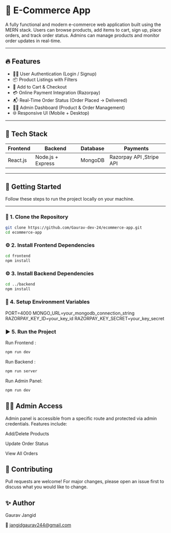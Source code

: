 # 🛒 E-Commerce App

A fully functional and modern e-commerce web application built using the MERN stack. Users can browse products, add items to cart, sign up, place orders, and track order status. Admins can manage products and monitor order updates in real-time.

---

## 🔥 Features

- 🧑‍💻 User Authentication (Login / Signup)
- 📦 Product Listings with Filters
- 🛒 Add to Cart & Checkout
- 💳 Online Payment Integration (Razorpay)
- 📬 Real-Time Order Status (Order Placed → Delivered)
- 🧑‍🔧 Admin Dashboard (Product & Order Management)
- 🌐 Responsive UI (Mobile + Desktop)

---

## 🧰 Tech Stack

| Frontend         | Backend          | Database   | Payments     |
|------------------|------------------|------------|--------------|
| React.js         | Node.js + Express| MongoDB    | Razorpay API ,Stripe API   |
                                                     

---

## 🚀 Getting Started

Follow these steps to run the project locally on your machine.

---

### 📁 1. Clone the Repository

```bash
git clone https://github.com/Gaurav-dev-24/ecommerce-app.git
cd ecommerce-app
```
### ⚙️ 2. Install Frontend Dependencies

```bash
cd frontend
npm install
```
### ⚙️ 3. Install Backend Dependencies

```bash
cd ../backend
npm install
```
### 🔑 4. Setup Environment Variables


PORT=4000
MONGO_URL=your_mongodb_connection_string
RAZORPAY_KEY_ID=your_key_id
RAZORPAY_KEY_SECRET=your_key_secret

### ▶️ 5. Run the Project

Run Frontend : 
``` bash
npm run dev

```

Run Backend : 
```bash
npm run server
```

Run Admin Panel: 
```bash
npm run dev
```

## 🧑‍🔧 Admin Access
Admin panel is accessible from a specific route and protected via admin credentials. Features include:

Add/Delete Products

Update Order Status

View All Orders


## 🤝 Contributing
Pull requests are welcome! For major changes, please open an issue first to discuss what you would like to change.

## ✨ Author
Gaurav Jangid

📧 jangidgaurav244@gmail.com








